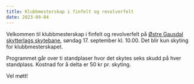 ```yaml
---
title: Klubbmesterskap i finfelt og revolverfelt
date: 2023-09-04
---
```


Velkommen til klubbmesterskap i finfelt og revolverfelt på [Østre Gausdal skytterlags skytebane](/kart/#østre-gausdal-skytterlags-skytebane),
søndag 17. september kl. 10.00. Det blir kun skyting for klubbmesterskapet.

Programmet går over ti standplaser hvor det skytes seks skudd på hver standplass. Kostnad for å
delta er 50 kr pr. skyting.

Vel møtt!
